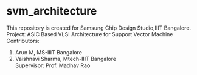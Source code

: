 # svm_architecture
This repository is created for Samsung Chip Design Studio,IIIT Bangalore.
Project: ASIC Based VLSI Architecture for Support Vector Machine
Contributors:
1) Arun M, MS-IIIT Bangalore
2) Vaishnavi Sharma, Mtech-IIIT Bangalore <br>
Supervisor: Prof. Madhav Rao
